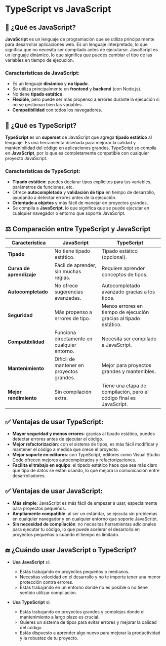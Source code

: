 # TypeScript vs JavaScript

## 🧠 ¿Qué es JavaScript?

**JavaScript** es un lenguaje de programación que se utiliza principalmente para desarrollar aplicaciones web. Es un lenguaje interpretado, lo que significa que no necesita ser compilado antes de ejecutarse. JavaScript es un lenguaje dinámico, lo que significa que puedes cambiar el tipo de las variables en tiempo de ejecución.

### Características de JavaScript:
- Es un lenguaje **dinámico** y **no tipado**.
- Se utiliza principalmente en **frontend** y **backend** (con Node.js).
- No tiene **tipado estático**.
- **Flexible**, pero puede ser más propenso a errores durante la ejecución si no se gestionan bien las variables.
- **Compatibilidad** con todos los navegadores.

## 🧠 ¿Qué es TypeScript?

**TypeScript** es un **superset** de JavaScript que agrega **tipado estático** al lenguaje. Es una herramienta diseñada para mejorar la calidad y mantenibilidad del código en aplicaciones grandes. TypeScript se compila en **JavaScript**, por lo que es completamente compatible con cualquier proyecto JavaScript.

### Características de TypeScript:
- **Tipado estático**: puedes declarar tipos explícitos para tus variables, parámetros de funciones, etc.
- Ofrece **autocompletado** y **validación de tipo** en tiempo de desarrollo, ayudando a detectar errores antes de la ejecución.
- **Orientado a objetos** y más fácil de manejar en proyectos grandes.
- Se compila a **JavaScript**, lo que significa que se puede ejecutar en cualquier navegador o entorno que soporte JavaScript.

## ⚖️ Comparación entre TypeScript y JavaScript

| **Característica**            | **JavaScript**                        | **TypeScript**                          |
|-------------------------------|---------------------------------------|-----------------------------------------|
| **Tipado**                     | No tiene tipado estático.             | Tipado estático (opcional).             |
| **Curva de aprendizaje**       | Fácil de aprender, sin muchas reglas. | Requiere aprender conceptos de tipos.   |
| **Autocompletado**             | No ofrece sugerencias avanzadas.      | Autocompletado avanzado gracias a los tipos. |
| **Seguridad**                  | Más propenso a errores de tipo.       | Menos errores en tiempo de ejecución gracias al tipado estático. |
| **Compatibilidad**             | Funciona directamente en cualquier entorno. | Necesita ser compilado a JavaScript.    |
| **Mantenimiento**              | Difícil de mantener en proyectos grandes. | Mejor para proyectos grandes y mantenibles. |
| **Mejor rendimiento**          | Sin compilación extra.                | Tiene una etapa de compilación, pero el código final es JavaScript. |

## ✅ Ventajas de usar TypeScript:

- **Mayor seguridad y menos errores**: gracias al tipado estático, puedes detectar errores antes de ejecutar el código.
- **Mejor refactorización**: con el sistema de tipos, es más fácil modificar y mantener el código a medida que crece el proyecto.
- **Mejor soporte en editores**: con TypeScript, editores como Visual Studio Code ofrecen mejores autocompletados y refactorizaciones.
- **Facilita el trabajo en equipo**: el tipado estático hace que sea más claro qué tipo de datos se están usando, lo que mejora la comunicación entre desarrolladores.

## ✅ Ventajas de usar JavaScript:

- **Más simple**: JavaScript es más fácil de empezar a usar, especialmente para proyectos pequeños.
- **Ampliamente compatible**: al ser un estándar, se ejecuta sin problemas en cualquier navegador y en cualquier entorno que soporte JavaScript.
- **Sin necesidad de compilación**: no necesitas herramientas adicionales para ejecutar tu código, lo que puede acelerar el desarrollo en proyectos pequeños o cuando el tiempo es limitado.

## 🔚 ¿Cuándo usar JavaScript o TypeScript?

- **Usa JavaScript** si:
  - Estás trabajando en proyectos pequeños o medianos.
  - Necesitas velocidad en el desarrollo y no te importa tener una menor protección contra errores.
  - Estás trabajando en un entorno donde no es posible o no tiene sentido utilizar compilación.

- **Usa TypeScript** si:
  - Estás trabajando en proyectos grandes y complejos donde el mantenimiento a largo plazo es crucial.
  - Quieres un sistema de tipos para evitar errores y mejorar la calidad del código.
  - Estás dispuesto a aprender algo nuevo para mejorar la productividad y la robustez de tu proyecto.

